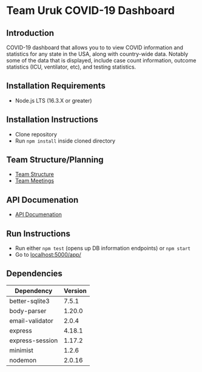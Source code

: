 # Team Uruk COVID-19 Dashboard

## Introduction
COVID-19 dashboard that allows you to to view COVID information and statistics for any state in the USA, along with country-wide data. Notably some of the data that is displayed, include case count information, outcome statistics (ICU, ventilator, etc), and testing statistics.

## Installation Requirements
* Node.js LTS (16.3.X or greater)

## Installation Instructions
* Clone repository
* Run `npm install` inside cloned directory


## Team Structure/Planning
* [Team Structure](docs/roles.md)
* [Team Meetings](docs/meetings.md)

## API Documenation
* [API Documenation ](docs/api-endpoints.md)

## Run Instructions
* Run either `npm test` (opens up DB information endpoints) or `npm start`
* Go to [localhost:5000/app/](localhost:5000/app/)

## Dependencies

Dependency | Version 
--- | ---
better-sqlite3 | 7.5.1
body-parser | 1.20.0
email-validator | 2.0.4
express | 4.18.1
express-session | 1.17.2
minimist | 1.2.6
nodemon | 2.0.16
